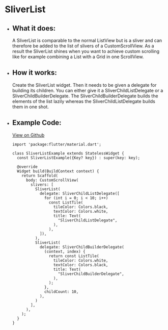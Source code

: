 # SliverList

- ## What it does:
  A SliverList is comparable to the normal ListView but is a sliver and can therefore be added to the list of slivers of a CustomScrollView. As a result the SliverList shines when you want to achieve custom scrolling like for example combining a List with a Grid in one ScrollView.

- ## How it works:
  Create the SliverList widget. Then it needs to be given a delegate for building its children. You can either give it a SliverChildListDelegate or a SliverChildBuilderDelegate. The SliverChildBuilderDelegate builds the elements of the list lazily whereas the SliverChildListDelegate builds them in one shot.
  
- ## Example Code:
  [View on Github](https://github.com/TheUltimateOptimist/Widgets/blob/master/example_writer/lib/sliver_list_example.dart)

      import 'package:flutter/material.dart';

      class SliverListExample extends StatelessWidget {
        const SliverListExample({Key? key}) : super(key: key);

        @override
        Widget build(BuildContext context) {
          return Scaffold(
            body: CustomScrollView(
              slivers: [
                SliverList(
                  delegate: SliverChildListDelegate([
                    for (int i = 0; i < 10; i++)
                      const ListTile(
                        tileColor: Colors.black,
                        textColor: Colors.white,
                        title: Text(
                          "SliverChildListDelegate",
                        ),
                      ),
                  ]),
                ),
                SliverList(
                  delegate: SliverChildBuilderDelegate(
                    (context, index) {
                      return const ListTile(
                        tileColor: Colors.white,
                        textColor: Colors.black,
                        title: Text(
                          "SliverChildBuilderDelegate",
                        ),
                      );
                    },
                    childCount: 10,
                  ),
                )
              ],
            ),
          );
        }
      }